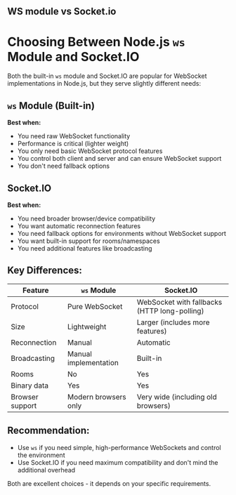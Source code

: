 ## WS module vs Socket.io

# Choosing Between Node.js `ws` Module and Socket.IO

Both the built-in `ws` module and Socket.IO are popular for WebSocket implementations in Node.js, but they serve slightly different needs:

## `ws` Module (Built-in)
**Best when:**
- You need raw WebSocket functionality
- Performance is critical (lighter weight)
- You only need basic WebSocket protocol features
- You control both client and server and can ensure WebSocket support
- You don't need fallback options

## Socket.IO
**Best when:**
- You need broader browser/device compatibility
- You want automatic reconnection features
- You need fallback options for environments without WebSocket support
- You want built-in support for rooms/namespaces
- You need additional features like broadcasting

## Key Differences:

| Feature          | `ws` Module | Socket.IO |
|-----------------|------------|-----------|
| Protocol        | Pure WebSocket | WebSocket with fallbacks (HTTP long-polling) |
| Size            | Lightweight | Larger (includes more features) |
| Reconnection    | Manual | Automatic |
| Broadcasting    | Manual implementation | Built-in |
| Rooms           | No | Yes |
| Binary data      | Yes | Yes |
| Browser support | Modern browsers only | Very wide (including old browsers) |

## Recommendation:
- Use `ws` if you need simple, high-performance WebSockets and control the environment
- Use Socket.IO if you need maximum compatibility and don't mind the additional overhead

Both are excellent choices - it depends on your specific requirements.
